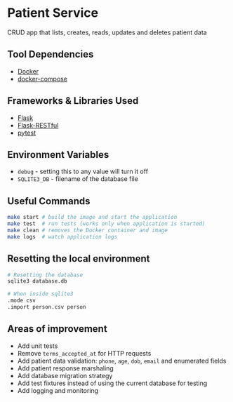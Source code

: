 # Patient Service

CRUD app that lists, creates, reads, updates and deletes patient data

## Tool Dependencies

- [Docker](https://www.docker.com/)
- [docker-compose](https://docs.docker.com/compose/)

## Frameworks & Libraries Used

- [Flask](http://flask.pocoo.org/)
- [Flask-RESTful](https://flask-restful.readthedocs.io/en/latest/)
- [pytest](https://docs.pytest.org/en/latest/)

## Environment Variables

- `debug` - setting this to any value will turn it off
- `SQLITE3_DB` - filename of the database file

## Useful Commands

```sh
make start # build the image and start the application
make test  # run tests (works only when application is started)
make clean # removes the Docker container and image
make logs  # watch application logs
```

## Resetting the local environment

```sh
# Resetting the database
sqlite3 database.db

# When inside sqlite3
.mode csv
.import person.csv person
```

## Areas of improvement

- Add unit tests
- Remove `terms_accepted_at` for HTTP requests
- Add patient data validation: `phone`, `age`, `dob`, `email` and enumerated fields
- Add patient response marshaling
- Add database migration strategy
- Add test fixtures instead of using the current database for testing
- Add logging and monitoring
